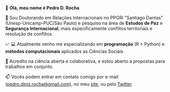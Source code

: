 👋 **Olá, meu nome é Pedro D. Rocha**



🔭 Sou Doutorando em Relações Internacionais no PPGRI "Santiago Dantas" (Unesp-Unicamp-PUC/São Paulo) e pesquiso na área de **Estudos de Paz** e **Segurança Internacional**, mais especificamente conflitos territoriais e resolução de conflitos.

:chart_with_upwards_trend: :computer: Atualmente venho me especializando em **programação** (R + Python) e **métodos computacionais** aplicados as Ciências Sociais

👯 Acredito na ciência aberta e colaborativa, e estou aberto a propostas para trabalhos em conjunto.

📫 Vocês podem entrar em contato comigo por e-mail (pedro.diniz.rocha@gmail.com), no meu [site](pedrodrocha.com/about-me/), ou pelo [Twitter](https://twitter.com/pedro_drocha).

<!--
**pedrodrocha/pedrodrocha** is a ✨ _special_ ✨ repository because its `README.md` (this file) appears on your GitHub profile.




-->
